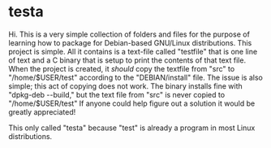 # testa
Hi. This is a very simple collection of folders and files for the purpose of learning how to package for Debian-based GNU/Linux distributions.
This project is simple. All it contains is a text-file called "testfile" that is one line of text and a C binary that is setup to print the contents of that text file.
When the project is created, it *should* copy the textfile from "src" to "/home/$USER/test" according to the "DEBIAN/install" file.
The issue is also simple; this act of copying does not work. The binary installs fine with "dpkg-deb --build," but the text file from "src" is never copied to "/home/$USER/test"
If anyone could help figure out a solution it would be greatly appreciated!

This only called "testa" because "test" is already a program in most Linux distributions.
